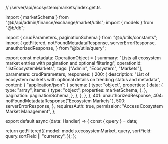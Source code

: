 // /server/api/ecosystem/markets/index.get.ts

import { marketSchema } from "@b/api/admin/finance/exchange/market/utils";
import { models } from "@b/db";

import { crudParameters, paginationSchema } from "@b/utils/constants";
import {
  getFiltered,
  notFoundMetadataResponse,
  serverErrorResponse,
  unauthorizedResponse,
} from "@b/utils/query";

export const metadata: OperationObject = {
  summary:
    "Lists all ecosystem market entries with pagination and optional filtering",
  operationId: "listEcosystemMarkets",
  tags: ["Admin", "Ecosystem", "Markets"],
  parameters: crudParameters,
  responses: {
    200: {
      description:
        "List of ecosystem markets with optional details on trending status and metadata",
      content: {
        "application/json": {
          schema: {
            type: "object",
            properties: {
              data: {
                type: "array",
                items: {
                  type: "object",
                  properties: marketSchema,
                },
              },
              pagination: paginationSchema,
            },
          },
        },
      },
    },
    401: unauthorizedResponse,
    404: notFoundMetadataResponse("Ecosystem Markets"),
    500: serverErrorResponse,
  },
  requiresAuth: true,
  permission: "Access Ecosystem Market Management",
};

export default async (data: Handler) => {
  const { query } = data;

  return getFiltered({
    model: models.ecosystemMarket,
    query,
    sortField: query.sortField || "currency",
  });
};
